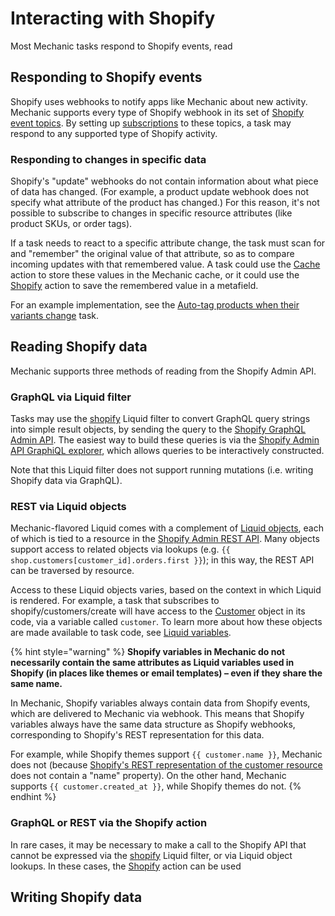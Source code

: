 # Interacting with Shopify

Most Mechanic tasks respond to Shopify events, read 

## Responding to Shopify events

Shopify uses webhooks to notify apps like Mechanic about new activity. Mechanic supports every type of Shopify webhook in its set of [Shopify event topics](events/event-topic-reference/shopify.md). By setting up [subscriptions](tasks/subscriptions.md) to these topics, a task may respond to any supported type of Shopify activity.

### Responding to changes in specific data

Shopify's "update" webhooks do not contain information about what piece of data has changed. \(For example, a product update webhook does not specify what attribute of the product has changed.\) For this reason, it's not possible to subscribe to changes in specific resource attributes \(like product SKUs, or order tags\).

If a task needs to react to a specific attribute change, the task must scan for and "remember" the original value of that attribute, so as to compare incoming updates with that remembered value. A task could use the [Cache](actions/action-types/cache.md) action to store these values in the Mechanic cache, or it could use the [Shopify](actions/action-types/shopify.md) action to save the remembered value in a metafield.

For an example implementation, see the [Auto-tag products when their variants change](https://usemechanic.com/task/auto-tag-products-when-their-skus-change) task.

## Reading Shopify data

Mechanic supports three methods of reading from the Shopify Admin API.

### GraphQL via Liquid filter

Tasks may use the [shopify](../liquid/filters.md#shopify) Liquid filter to convert GraphQL query strings into simple result objects, by sending the query to the [Shopify GraphQL Admin API](https://shopify.dev/docs/admin-api/graphql). The easiest way to build these queries is via the [Shopify Admin API GraphiQL explorer](https://shopify.dev/tools/graphiql-admin-api), which allows queries to be interactively constructed.

Note that this Liquid filter does not support running mutations \(i.e. writing Shopify data via GraphQL\).

### REST via Liquid objects

Mechanic-flavored Liquid comes with a complement of [Liquid objects](../liquid/objects/), each of which is tied to a resource in the [Shopify Admin REST API](https://shopify.dev/docs/admin-api/rest). Many objects support access to related objects via lookups \(e.g. `{{ shop.customers[customer_id].orders.first }}`\); in this way, the REST API can be traversed by resource.

Access to these Liquid objects varies, based on the context in which Liquid is rendered. For example, a task that subscribes to shopify/customers/create will have access to the [Customer]() object in its code, via a variable called `customer`. To learn more about how these objects are made available to task code, see [Liquid variables](tasks/code/environment-variables.md).

{% hint style="warning" %}
**Shopify variables in Mechanic do not necessarily contain the same attributes as Liquid variables used in Shopify \(in places like themes or email templates\) – even if they share the same name.**

In Mechanic, Shopify variables always contain data from Shopify events, which are delivered to Mechanic via webhook. This means that Shopify variables always have the same data structure as Shopify webhooks, corresponding to Shopify's REST representation for this data.

For example, while Shopify themes support `{{ customer.name }}`, Mechanic does not \(because [Shopify's REST representation of the customer resource](https://shopify.dev/docs/admin-api/rest/reference/customers/customer) does not contain a "name" property\). On the other hand, Mechanic supports `{{ customer.created_at }}`, while Shopify themes do not.
{% endhint %}

### GraphQL or REST via the Shopify action

In rare cases, it may be necessary to make a call to the Shopify API that cannot be expressed via the [shopify](../liquid/filters.md#shopify) Liquid filter, or via Liquid object lookups. In these cases, the [Shopify](actions/action-types/shopify.md) action can be used 

## Writing Shopify data





